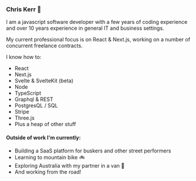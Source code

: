 ### Chris Kerr 👋

I am a javascript software developer with a few years of coding experience and over 10 years experience in general IT and business settings.

My current professional focus is on React & Next.js, working on a number of concurrent freelance contracts. 

I know how to: 
- React
- Next.js
- Svelte & SvelteKit (beta)
- Node
- TypeScript
- Graphql & REST
- PostgresQL / SQL
- Stripe
- Three.js
- Plus a heap of other stuff

#### Outside of work I'm currently:
- Building a SaaS platform for buskers and other street performers
- Learning to mountain bike 🚲
- Exploring Australia with my partner in a van 🚐
- And working from the road!
